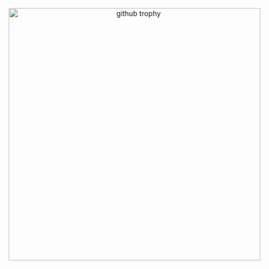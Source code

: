 
<!--
**marucircle/marucircle** is a ✨ _special_ ✨ repository because its `README.md` (this file) appears on your GitHub profile.

Here are some ideas to get you started:

- 🔭 I’m currently working on ...
- 🌱 I’m currently learning ...
- 👯 I’m looking to collaborate on ...
- 🤔 I’m looking for help with ...
- 💬 Ask me about ...
- 📫 How to reach me: ...
- 😄 Pronouns: ...
- ⚡ Fun fact: ...
-->

<p align="center"> 
<!--   <img alt="github stats" width="500px" src="https://github-readme-stats.vercel.app/api?username=marucircle&theme=onedark&show_icons=true)](https://github.com/anuraghazra/github-readme-stats" /> -->
  
  <img alt="github trophy" width="500px" src="https://github-profile-trophy.vercel.app/?username=marucircle&theme=juicyfresh&column=4)](https://github.com/ryo-ma/github-profile-trophy" />
</p>

